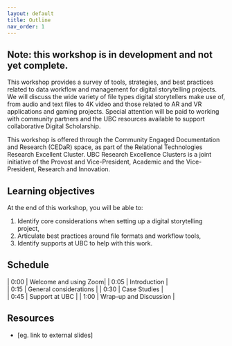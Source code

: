 ```yaml
---
layout: default
title: Outline
nav_order: 1
---
```


## Note: this workshop is in development and not yet complete.

This workshop provides a survey of tools, strategies, and best practices related to data workflow and management for digital storytelling projects. We will discuss the wide variety of file types digital storytellers make use of, from audio and text files to 4K video and those related to AR and VR applications and gaming projects. Special attention will be paid to working with community partners and the UBC resources available to support collaborative Digital Scholarship.

This workshop is offered through the Community Engaged Documentation and Research (CEDaR) space, as part of the Relational Technologies Research Excellent Cluster. UBC Research Excellence Clusters is a joint initiative of the Provost and Vice-President, Academic and the Vice-President, Research and Innovation.

## Learning objectives

At the end of this workshop, you will be able to:
1. Identify core considerations when setting up a digital storytelling project,
2. Articulate best practices around file formats and workflow tools,
3. Identify supports at UBC to help with this work. 

## Schedule

| 0:00 | Welcome and using Zoom|
| 0:05 | Introduction |  
| 0:15 | General considerations |
| 0:30 | Case Studies |   
| 0:45 | Support at UBC |
| 1:00 | Wrap-up and Discussion |

## Resources
* [eg. link to external slides]
